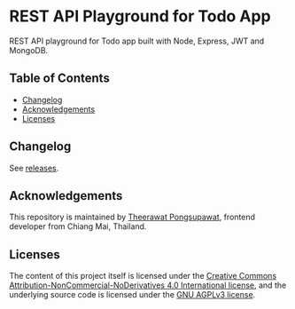 # REST API Playground for Todo App

REST API playground for Todo app built with Node, Express, JWT and MongoDB.

## Table of Contents

- [Changelog](#changelog)
- [Acknowledgements](#acknowledgements)
- [Licenses](#licenses)

## Changelog

See [releases](https://github.com/rxseven/playground-node/releases).

## Acknowledgements

This repository is maintained by [Theerawat Pongsupawat](http://www.rxseven.com), frontend developer from Chiang Mai, Thailand.

## Licenses

The content of this project itself is licensed under the [Creative Commons Attribution-NonCommercial-NoDerivatives 4.0 International license](http://creativecommons.org/licenses/by-nc-nd/4.0/), and the underlying source code is licensed under the [GNU AGPLv3 license](https://www.gnu.org/licenses/agpl-3.0).
